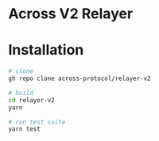 # Across V2 Relayer

# Installation
```sh
# clone 
gh repo clone across-protocol/relayer-v2

# build
cd relayer-v2
yarn

# run test suite
yarn test
```
